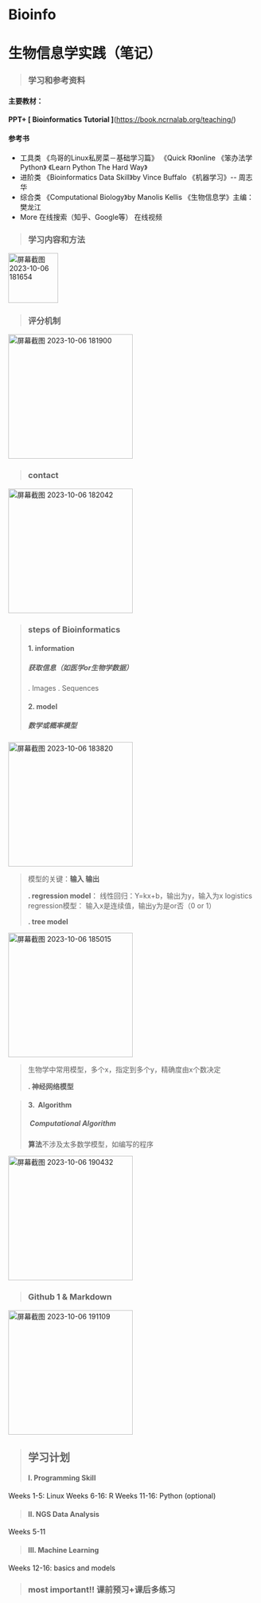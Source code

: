 # Bioinfo
# 生物信息学实践（笔记）

>### 学习和参考资料
#### 主要教材：
  **PPT+ [ Bioinformatics Tutorial ]**(https://book.ncrnalab.org/teaching/)
 #### 参考书
 - 工具类
   《鸟哥的Linux私房菜－基础学习篇》
   《Quick R》online
   《笨办法学 Python》
   《Learn Python The Hard Way》
 - 进阶类
    《Bioinformatics Data Skill》by Vince Buffalo
    《机器学习》-- 周志华
 - 综合类
    《Computational Biology》by Manolis Kellis
    《生物信息学》主编：樊龙江
 - More
  在线搜索（知乎、Google等）
  在线视频
  
 >### **学习内容和方法**

 <img width="100" alt="屏幕截图 2023-10-06 181654" src="https://github.com/kwsekds/Bioinfo.github.io/assets/146935401/caae0a25-9922-4a2e-b24e-578f07914ef3">

 
 >### **评分机制**
<img width="250" alt="屏幕截图 2023-10-06 181900" src="https://github.com/kwsekds/Bioinfo.github.io/assets/146935401/c01cad4f-9b00-4301-bab6-4f7aec17a84d">




 >### **contact**
 
 <img width="250" alt="屏幕截图 2023-10-06 182042" src="https://github.com/kwsekds/Bioinfo.github.io/assets/146935401/42bdd6b2-1e5e-4d54-a013-0a569f2416c8">

 
 >### **steps of Bioinformatics**
 >#### **1. information**
 >#####  获取信息（如医学or生物学数据）
 >. Images
 >. Sequences
 >#### **2. model**
 >##### 数学或概率模型
<img width="250" alt="屏幕截图 2023-10-06 183820" src="https://github.com/kwsekds/Bioinfo.github.io/assets/146935401/121f5d5e-ea82-4aa5-ad11-b6d4458bf304">

 
 >模型的关键：**输入 输出**
 >
 >**. regression model**：
 >    线性回归：Y=kx+b，输出为y，输入为x
 >    logistics regression模型： 输入x是连续值，输出y为是or否（0 or 1）
 >    
 >**. tree model**
 <img width="250" alt="屏幕截图 2023-10-06 185015" src="https://github.com/kwsekds/Bioinfo.github.io/assets/146935401/0d37805e-689b-4fb3-af07-9da690f58f13">

 
 >  生物学中常用模型，多个x，指定到多个y，精确度由x个数决定
 >  
 >  **. 神经网络模型**
 >  
 
 
 
 
 >#### **3.  Algorithm**
 >#####  Computational Algorithm
 >**算法**不涉及太多数学模型，如编写的程序

<img width="250" alt="屏幕截图 2023-10-06 190432" src="https://github.com/kwsekds/Bioinfo.github.io/assets/146935401/4f19b3bd-9798-460c-83d8-4913cdfc2d69">




>### **Github 1 & Markdown**
<img width="250" alt="屏幕截图 2023-10-06 191109" src="https://github.com/kwsekds/Bioinfo.github.io/assets/146935401/758920ab-5f3a-4c36-a576-f5032cb6137b">




>## **学习计划**
 >#### I. Programming Skill
Weeks 1-5: Linux
Weeks 6-16: R
Weeks 11-16: Python (optional)
>#### II. NGS Data Analysis 
Weeks 5-11
>#### III. Machine Learning
Weeks 12-16: basics and models

>### most important!! 课前预习+课后多练习
